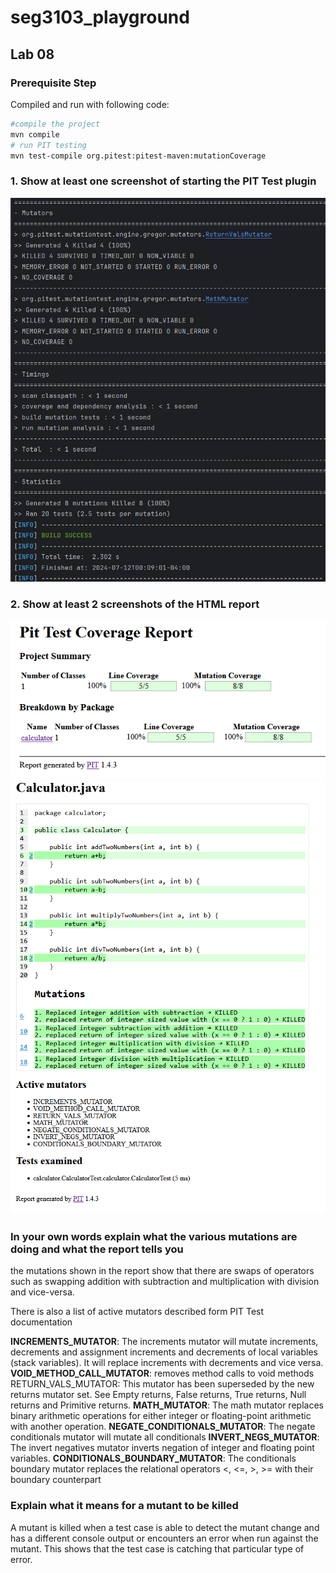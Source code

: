 # seg3103_playground

## Lab 08

### Prerequisite Step

Compiled and run with following code:

```bash
#compile the project
mvn compile
# run PIT testing
mvn test-compile org.pitest:pitest-maven:mutationCoverage
```

### 1. Show at least one screenshot of starting the PIT Test plugin

![image](./assets/Pit_Test_Start.png)

### 2. Show at least 2 screenshots of the HTML report

![image](./assets/Pit_Test_HTML_Home.png)
![image](./assets/Pit_Test_HTML_Calculator.png)

### In your own words explain what the various mutations are doing and what the report tells you

the mutations shown in the report show that there are swaps of operators such as swapping addition with subtraction and multiplication with division and vice-versa.

There is also a list of active mutators described form PIT Test documentation

**INCREMENTS_MUTATOR**: The increments mutator will mutate increments, decrements and assignment increments and decrements of local variables (stack variables). It will replace increments with decrements and vice versa.
**VOID_METHOD_CALL_MUTATOR**: removes method calls to void methods
RETURN_VALS_MUTATOR: This mutator has been superseded by the new returns mutator set. See Empty returns, False returns, True returns, Null returns and Primitive returns.
**MATH_MUTATOR**: The math mutator replaces binary arithmetic operations for either integer or floating-point arithmetic with another operation.
**NEGATE_CONDITIONALS_MUTATOR**: The negate conditionals mutator will mutate all conditionals
**INVERT_NEGS_MUTATOR**: The invert negatives mutator inverts negation of integer and floating point variables.
**CONDITIONALS_BOUNDARY_MUTATOR**: The conditionals boundary mutator replaces the relational operators <, <=, >, >= with their boundary counterpart

### Explain what it means for a mutant to be killed

A mutant is killed when a test case is able to detect the mutant change and has a different console output or encounters an error when run against the mutant. This shows that the test case is catching that particular type of error.
